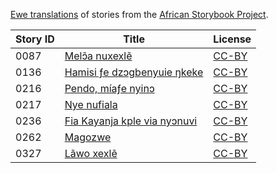 [Ewe translations](http://my.africanstorybook.org/language/ewe) of stories from the [African Storybook Project](http://my.africanstorybook.org).

Story ID | Title | License
-------- | ----- | -------
0087 | [Melɔ̃a nuxexlẽ](http://my.africanstorybook.org/stories/mel%C9%94%CC%83-nuxexl%E1%BA%BD) | [CC-BY](https://creativecommons.org/licenses/by/3.0/)
0136 | [Hamisi ƒe dzɔgbenyuie ŋkeke](http://my.africanstorybook.org/stories/hamisi-%C6%92e-dz%C9%94gbenyuie-%C5%8Bkeke) | [CC-BY](https://creativecommons.org/licenses/by/3.0/)
0216 | [Pendo, míaƒe nyinɔ](http://my.africanstorybook.org/stories/pendo-m%C3%ADa%C6%92e-nyin%C9%94) | [CC-BY](https://creativecommons.org/licenses/by/3.0/)
0217 | [Nye nufiala](http://my.africanstorybook.org/stories/nye-nufiala) | [CC-BY](https://creativecommons.org/licenses/by/3.0/)
0236 | [Fia Kayanja kple via nyɔnuvi](http://my.africanstorybook.org/stories/fia-kayanja-kple-ny%C9%94nuvi) | [CC-BY](https://creativecommons.org/licenses/by/3.0/)
0262 | [Magozwe](http://my.africanstorybook.org/stories/magozwe-10) | [CC-BY](https://creativecommons.org/licenses/by/4.0/)
0327 | [Lãwo xexlẽ](http://my.africanstorybook.org/stories/l%C3%A3wo-xexl%E1%BA%BD) | [CC-BY](https://creativecommons.org/licenses/by/3.0/)
